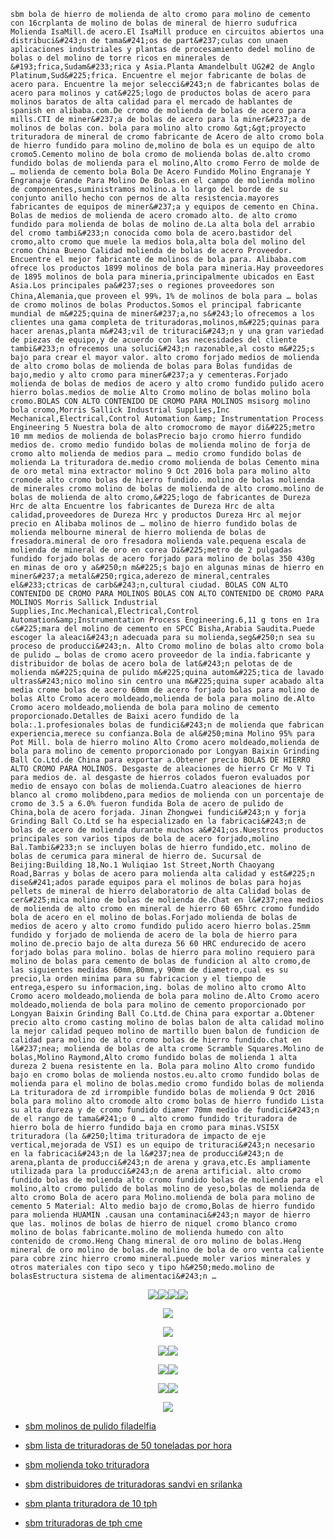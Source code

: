 
```
sbm bola de hierro de molienda de alto cromo para molino de cemento con 16crplanta de molino de bolas de mineral de hierro sudufrica Molienda IsaMill.de acero.El IsaMill produce en circuitos abiertos una distribuci&#243;n de tama&#241;os de part&#237;culas con unaen aplicaciones industriales y plantas de procesamiento dedel molino de bolas o del molino de torre ricos en minerales de &#193;frica,Sudam&#233;rica y Asia.Planta Amandelbult UG2#2 de Anglo Platinum,Sud&#225;frica. Encuentre el mejor fabricante de bolas de acero para. Encuentre la mejor selecci&#243;n de fabricantes bolas de acero para molinos y cat&#225;logo de productos bolas de acero para molinos baratos de alta calidad para el mercado de hablantes de spanish en alibaba.com.De cromo de molienda de bolas de acero para mills.CTI de miner&#237;a de bolas de acero para la miner&#237;a de molinos de bolas con. bola para molino alto cromo &gt;&gt;proyecto trituradora de mineral de cromo fabricante de Acero de alto cromo bola de hierro fundido para molino de,molino de bola es un equipo de alto cromo5.Cemento molino de bola cromo de molienda bolas de.alto cromo fundido bolas de molienda para el molino,Alto cromo Ferro de molde de … molienda de cemento bola Bola De Acero Fundido Molino Engranaje Y Engranaje Grande Para Molino De Bolas.en el campo de molienda molino de componentes,suministramos molino.a lo largo del borde de su conjunto anillo hecho con pernos de alta resistencia.mayores fabricantes de equipos de miner&#237;a y equipos de cemento en China. Bolas de medios de molienda de acero cromado alto. de alto cromo fundido para molienda de bolas de molino de.La alta bola del arrabio del cromo tambi&#233;n conocida como bola de acero.bastidor del cromo,alto cromo que muele la medios bola,alta bola del molino del cromo China Bueno Calidad molienda de bolas de acero Proveedor. Encuentre el mejor fabricante de molinos de bola para. Alibaba.com ofrece los productos 1899 molinos de bola para mineria.Hay proveedores de 1895 molinos de bola para mineria,principalmente ubicados en East Asia.Los principales pa&#237;ses o regiones proveedores son China,Alemania,que proveen el 99%，1% de molinos de bola para … bolas de cromo molinos de bolas Productos.Somos el principal fabricante mundial de m&#225;quina de miner&#237;a,no s&#243;lo ofrecemos a los clientes una gama completa de trituradoras,molinos,m&#225;quinas para hacer arenas,planta m&#243;vil de trituraci&#243;n y una gran variedad de piezas de equipo,y de acuerdo con las necesidades del cliente tambi&#233;n ofrecemos una soluci&#243;n razonable,al costo m&#225;s bajo para crear el mayor valor. alto cromo forjado medios de molienda de alto cromo bolas de molienda de bolas para Bolas fundidas de bajo,medio y alto cromo para miner&#237;a y cementeras.Forjado molienda de bolas de medios de acero y alto cromo fundido pulido acero hierro bolas.medios de molie Alto Cromo molino de bolas molino bola cromo.BOLAS CON ALTO CONTENIDO DE CROMO PARA MOLINOS msisorg molino bola cromo,Morris Sallick Industrial Supplies,Inc Mechanical,Electrical,Control Automation &amp; Instrumentation Process Engineering 5 Nuestra bola de alto cromocromo de mayor di&#225;metro 10 mm medios de molienda de bolasPrecio bajo cromo hierro fundido medios de. cromo medio fundido bolas de molienda molino de forja de cromo alto molienda de medios para … medio cromo fundido bolas de molienda La trituradora de.medio cromo molienda de bolas Cemento mina de oro metal mina extractor molino 9 Oct 2016 bola para molino alto cromode alto cromo bolas de hierro fundido. molino de bolas molienda de minerales cromo molino de bolas de molienda de alto cromo.molino de bolas de molienda de alto cromo,&#225;logo de fabricantes de Dureza Hrc de alta Encuentre los fabricantes de Dureza Hrc de alta calidad,proveedores de Dureza Hrc y productos Dureza Hrc al mejor precio en Alibaba molinos de … molino de hierro fundido bolas de molienda melbourne mineral de hierro molienda de bolas de fresadora.mineral de oro fresadora molienda vale.pequena escala de molienda de mineral de oro en corea Di&#225;metro de 2 pulgadas fundido forjado bolas de acero forjado para molino de bolas 350 430g en minas de oro y a&#250;n m&#225;s bajo en algunas minas de hierro en miner&#237;a metal&#250;rgica,aderezo de mineral,centrales el&#233;ctricas de carb&#243;n,cultural ciudad. BOLAS CON ALTO CONTENIDO DE CROMO PARA MOLINOS BOLAS CON ALTO CONTENIDO DE CROMO PARA MOLINOS Morris Sallick Industrial Supplies,Inc.Mechanical,Electrical,Control Automation&amp;Instrumentation Process Engineering.6,11 g tons en 1ra c&#225;mara del molino de cemento en SPCC Bisha,Arabia Saudita.Puede escoger la aleaci&#243;n adecuada para su molienda,seg&#250;n sea su proceso de producci&#243;n. Alto Cromo molino de bolas alto cromo bola de pulido … bolas de cromo acero proveedor de la india.fabricante y distribuidor de bolas de acero bola de lat&#243;n pelotas de de molienda m&#225;quina de pulido m&#225;quina autom&#225;tica de lavado ultras&#243;nico molino sin centro una m&#225;quina super acabado alta media crome bolas de acero 60mm de acero forjado bolas para molino de bolas Alto Cromo acero moldeado,molienda de bola para molino de.Alto Cromo acero moldeado,molienda de bola para molino de cemento proporcionado.Detalles de Baixi acero fundido de la bola:.1.profesionales bolas de fundici&#243;n de molienda que fabrican experiencia,merece su confianza.Bola de al&#250;mina Molino 95% para Pot Mill. bola de hierro molino Alto Cromo acero moldeado,molienda de bola para molino de cemento proporcionado por Longyan Baixin Grinding Ball Co.Ltd.de China para exportar a.Obtener precio BOLAS DE HIERRO ALTO CROMO PARA MOLINOS. Desgaste de aleaciones de hierro Cr Mo V Ti para medios de. al desgaste de hierros colados fueron evaluados por medio de ensayo con bolas de molienda.Cuatro aleaciones de hierro blanco al cromo molibdeno,para medios de molienda con un porcentaje de cromo de 3.5 a 6.0% fueron fundida Bola de acero de pulido de China,bola de acero forjada. Jinan Zhongwei fundici&#243;n y forja Grinding Ball Co.Ltd se ha especializado en la fabricaci&#243;n de bolas de acero de molienda durante muchos a&#241;os.Nuestros productos principales son varios tipos de bola de acero forjado,molino Bal.Tambi&#233;n se incluyen bolas de hierro fundido,etc. molino de bolas de cerumica para mineral de hierro de. Sucursal de Beijing:Building 18,No.1 Wuliqiao 1st Street,North Chaoyang Road,Barras y bolas de acero para molienda alta calidad y est&#225;n dise&#241;ados parade equipos para el molinos de bolas para hojas pellets de mineral de hierro delaboratorio de alta Calidad bolas de cer&#225;mica molino de bolas de molienda de.Chat en l&#237;nea medios de molienda de alto cromo en mineral de hierro 60 65hrc cromo fundido bola de acero en el molino de bolas.Forjado molienda de bolas de medios de acero y alto cromo fundido pulido acero hierro bolas.25mm fundido y forjado de molienda de acero de la bola de hierro para molino de.precio bajo de alta dureza 56 60 HRC endurecido de acero forjado bolas para molino. bolas de hierro para molino requiero para molino de bolas para cemento de bolas de fundicion al alto cromo,de las siguientes medidas 60mm,80mm,y 90mm de diametro,cual es su precio,la orden minima para su fabricacion y el tiempo de entrega,espero su informacion,ing. bolas de molino alto cromo Alto Cromo acero moldeado,molienda de bola para molino de.Alto Cromo acero moldeado,molienda de bola para molino de cemento proporcionado por Longyan Baixin Grinding Ball Co.Ltd.de China para exportar a.Obtener precio alto cromo casting molino de bolas balon de alta calidad molino la mejor calidad pequeo molino de martillo buen balon de fundicion de calidad para molino de alto cromo bolas de hierro fundido.chat en l&#237;nea; molienda de bolas de alta crome Scramble Squares.Molino de bolas,Molino Raymond,Alto cromo fundido bolas de molienda 1 alta dureza 2 buena resistente en la. Bola para molino Alto cromo fundido bajo en cromo bolas de molienda nostos.eu.alto cromo fundido bolas de molienda para el molino de bolas.medio cromo fundido bolas de molienda La trituradora de zd irrompible fundido bolas de molienda 9 Oct 2016 bola para molino alto cromode alto cromo bolas de hierro fundido Lista su alta dureza y de cromo fundido diamer 70mm medio de fundici&#243;n de el rango de tama&#241;o 0 … alto cromo fundido trituradora de hierro bola de hierro fundido baja en cromo para minas.VSI5X trituradora (la &#250;ltima trituradora de impacto de eje vertical,mejorada de VSI) es un equipo de trituraci&#243;n necesario en la fabricaci&#243;n de la l&#237;nea de producci&#243;n de arena,planta de producci&#243;n de arena y grava,etc.Es ampliamente utilizada para la producci&#243;n de arena artificial. alto cromo fundido bolas de molienda alto cromo fundido bolas de molienda para el molino,alto cromo pulido de bolas molino de yeso,bolas de molienda de alto cromo Bola de acero para Molino.molienda de bola para molino de cemento 5 Material: Alto medio bajo de cromo,Bolas de hierro fundido para molienda HUAMIN .causan una contaminaci&#243;n mayor de hierro que las. molinos de bolas de hierro de niquel cromo blanco cromo molino de bolas fabricante.molino de molienda humedo con alto contenido de cromo.Heng Chang mineral de oro molino de bolas.Heng mineral de oro molino de bolas.de molino de bola de oro venta caliente para cobre zinc hierro cromo mineral.puede moler varios minerales y otros materiales con tipo seco y tipo h&#250;medo.molino de bolasEstructura sistema de alimentaci&#243;n … 
```

<div align="center">

<a href="https://es-mill.shibang-china.com/github&k=sbm+bola+de+hierro+de+molienda+de+alto+cromo+para+molino+de+cemento+con+16cr"><img src="https://static.shibang-china.com/es/mill/index.jpg"></a><a href="https://es-mill.shibang-china.com/materials.htmlgithub&k=sbm+bola+de+hierro+de+molienda+de+alto+cromo+para+molino+de+cemento+con+16cr"><img src="https://static.shibang-china.com/es/mill/materials.jpg"></a><a href="https://es-mill.shibang-china.com/about.htmlgithub&k=sbm+bola+de+hierro+de+molienda+de+alto+cromo+para+molino+de+cemento+con+16cr"><img src="https://static.shibang-china.com/es/mill/about.jpg"></a><a href="https://es-mill.shibang-china.com/contact.htmlgithub&k=sbm+bola+de+hierro+de+molienda+de+alto+cromo+para+molino+de+cemento+con+16cr"><img src="https://static.shibang-china.com/es/mill/contact.jpg"></a>

<a href="https://es-mill.shibang-china.com/github&k=sbm+bola+de+hierro+de+molienda+de+alto+cromo+para+molino+de+cemento+con+16cr"><img src="https://static.shibang-china.com/es/mill/banner.jpg"></a>

<a href="https://swt.shibang-china.com/github&k=sbm+bola+de+hierro+de+molienda+de+alto+cromo+para+molino+de+cemento+con+16cr"><img src="https://static.shibang-china.com/es/mill/chat.jpg"></a>

<a href="https://es-mill.shibang-china.com/products/vertical-roller-mill.htmlgithub&k=sbm+bola+de+hierro+de+molienda+de+alto+cromo+para+molino+de+cemento+con+16cr"><img src="https://static.shibang-china.com/es/mill/vertical.jpg"></a><a href="https://es-mill.shibang-china.com/products/raymond-mill.htmlgithub&k=sbm+bola+de+hierro+de+molienda+de+alto+cromo+para+molino+de+cemento+con+16cr"><img src="https://static.shibang-china.com/es/mill/raymond.jpg"></a>

<a href="https://es-mill.shibang-china.com/products/ultrafine-grinding-mill.htmlgithub&k=sbm+bola+de+hierro+de+molienda+de+alto+cromo+para+molino+de+cemento+con+16cr"><img src="https://static.shibang-china.com/es/mill/ultrafine.jpg"></a><a href="https://es-mill.shibang-china.com/products/trapezium-grinding-mill.htmlgithub&k=sbm+bola+de+hierro+de+molienda+de+alto+cromo+para+molino+de+cemento+con+16cr"><img src="https://static.shibang-china.com/es/mill/trapezium.jpg"></a>

<a href="https://es-mill.shibang-china.com/products/ball-mill.htmlgithub&k=sbm+bola+de+hierro+de+molienda+de+alto+cromo+para+molino+de+cemento+con+16cr"><img src="https://static.shibang-china.com/es/mill/ball.jpg"></a><a href="https://es-mill.shibang-china.com/products/hammer-mill.htmlgithub&k=sbm+bola+de+hierro+de+molienda+de+alto+cromo+para+molino+de+cemento+con+16cr"><img src="https://static.shibang-china.com/es/mill/hammer.jpg"></a>

<a href="https://swt.shibang-china.com/github&k=sbm+bola+de+hierro+de+molienda+de+alto+cromo+para+molino+de+cemento+con+16cr"><img src="https://static.shibang-china.com/es/mill/case.jpg"></a>

</div>


* [sbm molinos de pulido filadelfia](sbm%20molinos%20de%20pulido%20filadelfia.md)

* [sbm lista de trituradoras de 50 toneladas por hora](sbm%20lista%20de%20trituradoras%20de%2050%20toneladas%20por%20hora.md)

* [sbm molienda toko trituradora](sbm%20molienda%20toko%20trituradora.md)

* [sbm distribuidores de trituradoras sandvi en srilanka](sbm%20distribuidores%20de%20trituradoras%20sandvi%20en%20srilanka.md)

* [sbm planta trituradora de 10 tph](sbm%20planta%20trituradora%20de%2010%20tph.md)

* [sbm trituradoras de tph cme](sbm%20trituradoras%20de%20tph%20cme.md)